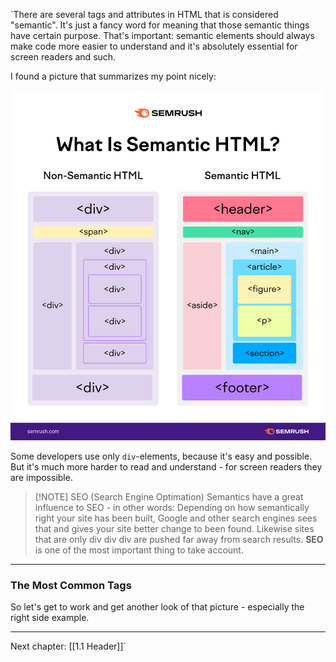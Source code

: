 `There are several tags and attributes in HTML that is considered "semantic". It's just a fancy word for meaning that those semantic things have certain purpose. That's important: semantic elements should always make code more easier to understand and it's absolutely essential for screen readers and such.

I found a picture that summarizes my point nicely:

![](HTML_semantics.png)

Some developers use only `div`-elements, because it's easy and possible. But it's much more harder to read and understand - for screen readers they are impossible.

> [!NOTE] SEO (Search Engine Optimation)
> Semantics have a great influence to SEO - 
> in other words: Depending on how semantically right your site has been built, Google and other search engines sees that and gives your site better change to been found. Likewise sites that are only 
> div div div are pushed far away from search results.
> **SEO** is one of the most important thing to take account.
> 

___
### The Most Common Tags

So let's get to work and get another look of that picture - especially the right side example.
___

Next chapter:
[[1.1 Header]]`


